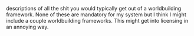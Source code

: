 descriptions of all the shit you would typically get out of a worldbuilding framework.
None of these are mandatory for my system but I think I might include a couple worldbuilding frameworks. This might get into licensing in an annoying way.